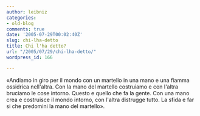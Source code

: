 ```yaml
---
author: leibniz
categories:
- old-blog
comments: true
date: '2005-07-29T00:02:40Z'
slug: chi-lha-detto
title: Chi l'ha detto?
url: "/2005/07/29/chi-lha-detto/"
wordpress_id: 166

---
```

«Andiamo in giro per il mondo con un martello in
una mano e una fiamma ossidrica nell'altra. Con la mano del martello costruiamo
e con l'altra bruciamo le cose intorno. Questo e quello che fa la gente.
Con una mano crea e costruisce il mondo intorno, con l'altra distrugge tutto.
La sfida e far si che predomini la mano del martello».
